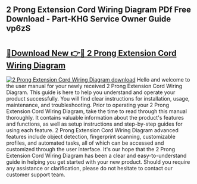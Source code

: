 ## 2 Prong Extension Cord Wiring Diagram PDf Free Download - Part-KHG Service Owner Guide vp6zS

# <h2><a href="http://dfnvdg.blite.top/?on=2+Prong+Extension+Cord+Wiring+Diagram">🔗Download New 👉🔴 2 Prong Extension Cord Wiring Diagram</a></h2>

[![2 Prong Extension Cord Wiring Diagram download](https://i.imgur.com/lujVjoI.png)](http://dfnvdg.blite.top/?on=2+Prong+Extension+Cord+Wiring+Diagram)
Hello and welcome to the user manual for your newly received 2 Prong Extension Cord Wiring Diagram. This guide is here to help you understand and operate your product successfully. You will find clear instructions for installation, usage, maintenance, and troubleshooting. Prior to operating your 2 Prong Extension Cord Wiring Diagram, take the time to read through this manual thoroughly. It contains valuable information about the product's features and functions, as well as setup instructions and step-by-step guides for using each feature. 2 Prong Extension Cord Wiring Diagram advanced features include object detection, fingerprint scanning, customizable profiles, and automated tasks, all of which can be accessed and customized through the user interface. It's our hope that the 2 Prong Extension Cord Wiring Diagram has been a clear and easy-to-understand guide in helping you get started with your new product. Should you require any assistance or clarification, please do not hesitate to contact our customer support team.
